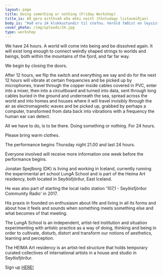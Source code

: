 ```yaml
---
layout: page
title: Doing something or nothing (Friday Workshop)
title_is: Að gera eitthvað eða ekki neitt (Föstudags listasmiðjan)
body_is: "Það eru 24 klukkustundir til stefnu. Veröld fæðist en leysist upp aftur. Hún lifir þó í nógu langan tíma til þess að tengjast skrítnum böndum öðrum heimum í órafjarlægð og verum í fjöllum fjarðarins.\n\nVið byrjum á því að loka hurðinni.\n\nEftir 12 klukkustundir setjum við í gang og allt sem við segjum og gerum á næstu 12 klukkustundum mun gefa frá sér áhveðna tíðni sem sem verður numin með hljóðnemum, sem berst með koparþráðum huldum plasti, snúru sem tengist í mixer og eftir það í prentrásarspjald þar sem tíðnin umbreytist í gögn. Gögnin eru send í gegnum langa kapla sem grafnir eru í jörðu og undir yfirborði sjávar og liggja þaðan út um allan heim. Inn í hús og heimili þar sem þau ferðast um sem rafsegulbylgjur og verða numin, ef til vill af tölvu sem breytir gögnunum aftur í tíðni sem eyra mannsins getur greint.\n\nÞað eina sem við þurfum að gera er að vera á staðnum. Gera eitthvað eða ekkert. Í 24 stundir.\n\nVinsamlegast komið hlýlega klædd.\n\nListasmiðjan byrjar á fimmtudagskvöldi klukkan 21:00 og varir í 24 klukkustundir.\n\nAllir sem taka þátt munu fá ýtarlegar upplýsingar viku áður en smiðjan hefst.\n\nJonatan Spejlborg (DK) býr og starfar á Íslandi.\_ Hann er skólastjóri tilraunakennda listaskólans LungA og hluti af listamannabúsetunni HEIMA en bæði eru starfandi á Seyðisfirði. Jonatan tók þátt í að stofna 107,1 samfélagsútvap Seyðisfjarðar árið 2017.\n\nStarf Jonatans byggist á brennandi áhuga hans á lífinu, og því sem er lifandi í öllum sínum myndum. Hvað gerist, hvernig það hljómar og hvað verður úr þeim fundi þegar að tveir hlutir mætast.\n\nLungA skólinn er sjálfstætt starfandi tilraunakennd listastofnun, leidd af listamönnum í því skyni að snúa við og sýna nýja hlið á viðteknum hugmyndum um fagurfræði, nám og skynjun.\n\nHEIMA listasetrið er íbúð og vinnustofa listamanna víðsvegar að úr heiminum sem koma vinna tímabundið og sýna á Seyðisfirði.\n\n\n\nSækja um [HÉR!](https://podio.com/webforms/22616421/1597324)"
cover_photo: /img/uploads/24.jpg
type: workshop
---
```

We have 24 hours. A world will come into being and be dissolved again. It will exist long enough to connect weirdly shaped strings to worlds and beings, both within the mountains of the fjord, and far far way.

We begin by closing the doors.

After 12 hours, we flip the switch and everything we say and do for the next 12 hours will vibrate at certain frequencies and be picked up by microphones, travel through the copper inside cables covered in PVC, enter into a mixer, then into a circuitboard and turned into data, sent through long cables buried in the ground and underneath the sea, spread across the world and into homes and houses where it will travel invisibly through the air as electromagnetic waves and be picked up, grabbed by perhaps a computer, transformed from data back into vibrations with a frequency the human ear can detect.

All we have to do, is to be there. Doing something or nothing. For 24 hours.

Please bring warm clothes.

The performance begins Thursday night 21.00 and last 24 hours.

Everyone involved will receive more information one week before the performance begins.

Jonatan Spejlborg (DK) is living and working in Iceland, currently running the experimental art school LungA School and is part of the Heima Art residency, both located in Seyðisfjörður, East Iceland.

He was also part of starting the local radio station '107,1 - Seyðisfjörður Community Radio' in 2017.

His praxis in founded on enthusiasm about life and living in all its forms and about how it feels and sounds when something meets something else and what becomes of that meeting.

The LungA School is an independent, artist-led institution and situation experimenting with artistic practice as a way of doing, thinking and being in order to cultivate, disturb, distort and transform our notions of aesthetics, learning and perception.

The HEIMA Art residency is an artist-led structure that holds temporary curated collectives of international artists in a house and studio in Seyðisfjörður.



Sign up [HERE!](https://podio.com/webforms/22616421/1597324)

